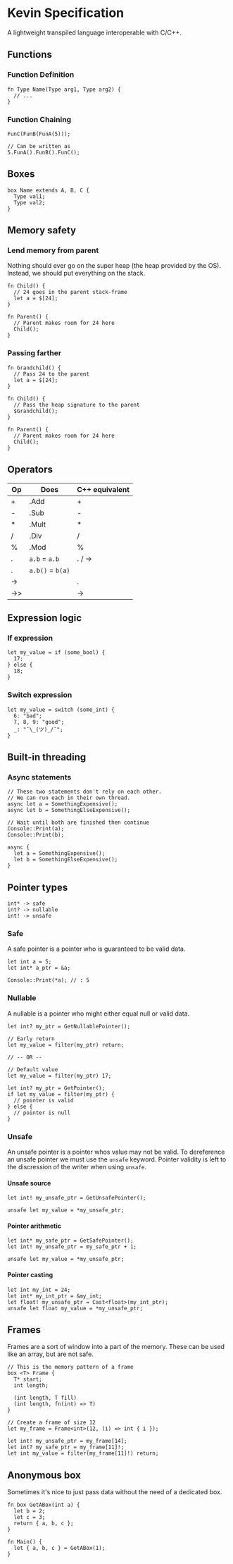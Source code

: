 # Kevin Specification

A lightweight transpiled language interoperable with C/C++.

## Functions

### Function Definition

```
fn Type Name(Type arg1, Type arg2) {
  // ...
}
```

### Function Chaining

```
FunC(FunB(FunA(5)));

// Can be written as
5.FunA().FunB().FunC();
```

## Boxes

```
box Name extends A, B, C {
  Type val1;
  Type val2;
}
```

## Memory safety

### Lend memory from parent

Nothing should ever go on the super heap (the heap provided by the OS).
Instead, we should put everything on the stack.

```
fn Child() {
  // 24 goes in the parent stack-frame
  let a = $[24];
}

fn Parent() {
  // Parent makes room for 24 here
  Child();
}
```

### Passing farther

```
fn Grandchild() {
  // Pass 24 to the parent
  let a = $[24];
}

fn Child() {
  // Pass the heap signature to the parent
  $Grandchild();
}

fn Parent() {
  // Parent makes room for 24 here
  Child();
}
```

## Operators

| Op | Does | C++ equivalent |
| --- | --- | --- |
| + | .Add | + |
| - | .Sub | - |
| * | .Mult | * |
| / | .Div | / |
| % | .Mod | % |
| . | `a.b` = `a.b` | . / -> |
| . | `a.b()` = `b(a)` | |
| -> | | . |
| ->> | | -> |

## Expression logic

### If expression

```
let my_value = if (some_bool) {
  17;
} else {
  18;
}
```

### Switch expression

```
let my_value = switch (some_int) {
  6: "bad";
  7, 8, 9: "good";
  _: "¯\_(ツ)_/¯";
}
```

## Built-in threading

### Async statements

```
// These two statements don't rely on each other.
// We can run each in their own thread.
async let a = SomethingExpensive();
async let b = SomethingElseExpensive();

// Wait until both are finished then continue
Console::Print(a);
Console::Print(b);
```

```
async {
  let a = SomethingExpensive();
  let b = SomethingElseExpensive();
}
```

## Pointer types

```
int* -> safe
int? -> nullable
int! -> unsafe
```

### Safe

A safe pointer is a pointer who is guaranteed to be valid data.

```
let int a = 5;
let int* a_ptr = &a;

Console::Print(*a); // : 5
```

### Nullable

A nullable is a pointer who might either equal null or valid data.

```
let int? my_ptr = GetNullablePointer();

// Early return
let my_value = filter(my_ptr) return;

// -- OR --

// Default value
let my_value = filter(my_ptr) 17;
```

```
let int? my_ptr = GetPointer();
if let my_value = filter(my_ptr) {
  // pointer is valid
} else {
  // pointer is null
}
```

### Unsafe

An unsafe pointer is a pointer whos value may not be valid.
To dereference an unsafe pointer we must use the `unsafe` keyword.
Pointer validity is left to the discression of the writer when using `unsafe`.

#### Unsafe source

```
let int! my_unsafe_ptr = GetUnsafePointer();

unsafe let my_value = *my_unsafe_ptr;
```

#### Pointer arithmetic

```
let int* my_safe_ptr = GetSafePointer();
let int! my_unsafe_ptr = my_safe_ptr + 1;

unsafe let my_value = *my_unsafe_ptr;
```

#### Pointer casting

```
let int my_int = 24;
let int* my_int_ptr = &my_int;
let float! my_unsafe_ptr = Cast<float>(my_int_ptr);
unsafe let float my_value = *my_unsafe_ptr;
```

## Frames

Frames are a sort of window into a part of the memory.
These can be used like an array, but are not safe.

```
// This is the memory pattern of a frame
box <T> Frame {
  T* start;
  int length;
  
  (int length, T fill)
  (int length, fn(int) => T)
}
```

```
// Create a frame of size 12
let my_frame = Frame<int>(12, (i) => int { i });

let int! my_unsafe_ptr = my_frame[14];
let int? my_safe_ptr = my_frame[11]!;
let int my_value = filter(my_frame[11]!) return;
```

## Anonymous box

Sometimes it's nice to just pass data without the need of a dedicated box.

```
fn box GetABox(int a) {
  let b = 2;
  let c = 3;
  return { a, b, c };
}

fn Main() {
  let { a, b, c } = GetABox(1);
}
```
